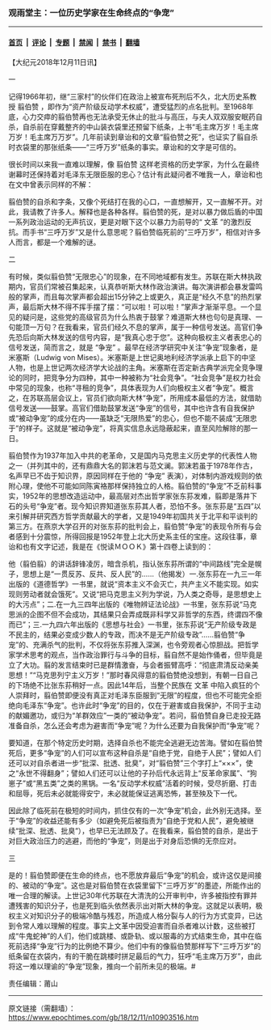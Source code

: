 ### 观雨堂主：一位历史学家在生命终点的“争宠”

---

#### [首页](../../../..?n10903516) &nbsp;|&nbsp; [评论](../../../../../epoch-comment?n10903516) &nbsp;|&nbsp; [专题](../../../../../epoch-special?n10903516) &nbsp;|&nbsp; [禁闻](../../../../../epoch-news?n10903516) &nbsp;|&nbsp; [禁书](../../../../../books?n10903516) &nbsp;|&nbsp; [翻墙](https://github.com/gfw-breaker/nogfw/blob/master/README.md?n10903516)


<div class="post_content" id="artbody" itemprop="articleBody">
 <!-- article content begin -->
 <p>
  【大纪元2018年12月11日讯】
 </p>
 <p>
  一
 </p>
 <p>
  记得1966年初，继“三家村”的伙伴们在政治上被宣布死刑后不久，北大历史系教授
  <ok href="https://www.epochtimes.com/gb/tag/%E7%BF%A6%E4%BC%AF%E8%B5%9E.html">
   翦伯赞
  </ok>
  ，即作为“资产阶级反动学术权威”，遭受猛烈的点名批判。至1968年底，心力交瘁的翦伯赞再也无法承受无休止的批斗与高压，与夫人双双服安眠药自杀，自杀前在穿戴整齐的中山装衣袋里还预留下纸条，上书“毛主席万岁！毛主席万岁！毛主席万万岁”。几年前读到章诒和的文章“翦伯赞之死”，也证实了翦自杀时衣袋里的那张纸条——“三呼万岁”纸条的事实。章诒和的文字是可信的。
 </p>
 <p>
  很长时间以来我一直难以理解，像
  <ok href="https://www.epochtimes.com/gb/tag/%E7%BF%A6%E4%BC%AF%E8%B5%9E.html">
   翦伯赞
  </ok>
  这样老资格的历史学家，为什么在最终谢幕时还保持着对毛泽东无限臣服的忠心？估计有此疑问者不唯我一人，章诒和也在文中曾表示同样的不解：
 </p>
 <p>
  翦伯赞的自杀和字条，又像个死结打在我的心口，一直想解开，又一直解不开。对此，我请教了许多人。解释也是各种各样。翦伯赞的死，是对以暴力做后盾的中国一系列政治运动的无声抗议，更是对眼下这个以暴力为前导的“
  <ok href="https://www.epochtimes.com/gb/tag/%E6%96%87%E9%9D%A9.html">
   文革
  </ok>
  ”的激烈反抗。而手书“三呼万岁”又是什么意思呢？翦伯赞临死前的“三呼万岁”，相信对许多人而言，都是一个难解的谜。
 </p>
 <p>
  二
 </p>
 <p>
  有时候，类似翦伯赞“无限忠心”的现象，在不同地域都有发生。苏联在斯大林执政期内，官员们常被召集起来，认真恭听斯大林作政治演讲。每次演讲都会暴发雷鸣般的掌声，而且每次掌声都会超出15分钟之上或更久，真正是“经久不息”的热烈掌声，最后斯大林不得不挥手摆了摆：“可以啦！可以啦！”掌声才渐渐平息。一个显见的疑问是，这些党的高级官员为什么热衷于鼓掌？难道斯大林也句句是真理、一句能顶一万句？在我看来，官员们经久不息的掌声，属于一种信号发送。高官们争先恐后向斯大林发送的信号内容，是“我真心忠于您”。这种向极权主义者表忠心的信号发送，简而言之，就是
  <ok href="https://www.epochtimes.com/gb/tag/%E2%80%9C%E4%BA%89%E5%AE%A0%E2%80%9D.html">
   “争宠”
  </ok>
  。最早在经济学研究中关注“争宠”现象者，是米塞斯（Ludwig von Mises）。米塞斯是上世记奥地利经济学派承上启下的中坚人物，也是上世记两次经济学大论战的主角。米塞斯在否定新古典学派完全竞争理论的同时，把竞争分为四种，其中一种被称为“社会竞争”。“社会竞争”是权力社会中常见的现象，也称“寻租的竞争”，具体表现为人们向极权主义者“争宠”。概言之，在苏联高层会议上，官员们欲向斯大林“争宠”，所用成本最低的方法，就借助信号发送——鼓掌。高官们借助鼓掌发送“争宠”的信号，其中也许含有自我保护或“被动争宠”的成分在内——虽缺乏“无限热爱”的忠心，但也不能不装成“无限忠于”的样子。这就是“被动争宠”，将真实信息永远隐蔽起来，直至风险解除的那一日。
 </p>
 <p>
  翦伯赞作为1937年加入中共的老革命，又是国内马克思主义历史学的代表性人物之一（并列其中的，还有鼎鼎大名的郭沫若与范文澜。郭沫若虽于1978年作古，名声早已不齿于知识界，原因同样在于他的
  <ok href="https://www.epochtimes.com/gb/tag/%E2%80%9C%E4%BA%89%E5%AE%A0%E2%80%9D.html">
   “争宠”
  </ok>
  表演），对体制内游戏规则的依附心理，使他不可能如同陈寅袼那样保持独立的人格。翦伯赞的“争宠”不乏前科事实，1952年的思想改造运动中，最高层对杰出哲学家张东荪发难，翦即是落井下石的头号“争宠”者。现今知识界知道张东荪其人者，恐怕不多。张东荪是“五四”以来引解并研究西方哲学贡献最大的学者，又是1949年初国共关于北平和平谈判的第三方。在燕京大学召开的对张东荪的批判会上，翦伯赞“争宠”的表现令所有与会者感到十分震惊，所得回报是1952年登上北大历史系主任的宝座。这段往事，章诒和也有文字记述，我是在《悦读ＭＯＯＫ》第十四卷上读到的：
 </p>
 <p>
  他（翦伯翦）的讲话辞锋凌厉，暗含杀机，指认张东荪所谓的“中间路线”完全是幌子，思想上是“一贯反苏、反共、反人民”的……（他揭发）一.张东荪在一九三一年出版的《道德哲学》一书里，就说“资本主义不会灭亡，共产主义不能实现。如实现则劳动者就会饿死”。又说“把马克思主义列为学说，乃人类之奇辱，是思想史上的大污点”；二.在一九三四年出版的《唯物辨证法论战》一书里，张东荪说“马克思派的企图不但不会成功，其结果只会弄成既非科学又非哲学的东西，终谓四不像而已”；三.一九四六年出版的《思想与社会》一书里，张东荪说“无产阶级专政是不民主的，结果必变成少数人的专政，而决不是无产阶级专政”……翦伯赞“争宠”的、充满杀气的批判，不仅将张东荪推入深渊，也令旁观者心惊胆战。把哲学家学术思考的观点，当作政治罪行与斗争的目标，翦自然不是始作俑者，但毕竟是立了大功。翦的发言结束时已是群情激奋，与会者振臂高呼：“彻底肃清反动亲美思想！”“马克思列宁主义万岁！”那时春风得意的翦伯赞绝没想到，有朝一日自己的下场绝不比张东荪稍好一点。因此14年后，当整个民族在
  <ok href="https://www.epochtimes.com/gb/tag/%E6%96%87%E9%9D%A9.html">
   文革
  </ok>
  中陷入疯狂的个人崇拜时，翦伯赞即便没有真正对毛泽东臣服到“无限”的程度，但也不可能完全拒绝向毛泽东“争宠”。也许此时“争宠”的目的，仅在于避害或自我保护，不同于主动的献媚邀功，或归为“羊群效应”一类的“被动争宠”。若问，翦伯赞自身已走投无路准备自杀，怎么还会考虑为避害而“争宠”呢？为什么还要为自我保护而“争宠”呢？
 </p>
 <p>
  要知道，在那个特定历史时期，选择自杀也不能完全逃避无边苦海。譬如在翦伯赞死后，更多“争宠”的人们可以宣布这种自杀是“自绝于党，自绝于人民”；譬如人们还可以对自杀者进一步“批深、批透、批臭”，对“翦伯赞”三个字打上“×××”，使之“永世不得翻身”；譬如人们还可以让他的子孙后代永远背上“反革命家属”、“狗崽子”或“黑五类”之类的黑锅。一名“反动学术权威”活着的时候，受尽折磨、打击和屈辱，死后未必就能得安宁，未必就能保证逃离恐怖，甚至殃及下一代。
 </p>
 <p>
  因此除了临死前在极短的时间内，抓住仅有的一次“争宠”机会，此外别无选择。至于“争宠”的收益还能有多少（如避免死后被指责为“自绝于党和人民”，避免被继续“批深、批透、批臭”），也早已无法顾及了。在我看来，翦伯赞的自杀，是出于对巨大政治压力的逃避，而他的“争宠”，则是出于对身后恐惧的无奈应对。
 </p>
 <p>
  三
 </p>
 <p>
  是的！翦伯赞即便在生命的终点，也不愿放弃最后“争宠”的机会，或许这仅是间接的、被动的“争宠”。这也是对翦伯赞在衣袋里留下“三呼万岁”的墨迹，所能作出的唯一合理的解读。上世记30年代苏联在大清洗的公开审判中，许多被指控有罪并遭残害的知识分子，也是死到临头依然表示出对斯大林的争宠。这就足以表明，极权主义对知识分子的极端冷酷与残忍，所造成人格分裂与人的行为方式变异，已达到令常人难以理解的程度。事实上文革中因受迫害而自杀者难以计数，这些被打成“牛鬼蛇神”的人们，他们或跳楼、或卧轨、或以服毒的方式结束生命，其中在临死前选择“争宠”行为的比例绝不算少。他们中有的像翦伯赞那样写下“三呼万岁”的纸条留在衣袋内，有的干脆在跳楼时拼足最后的气力，狂呼“毛主席万万岁”，由此将这一难以理谕的“争宠”现象，推向一个前所未见的极端。#
 </p>
 <p>
  责任编辑：莆山
 </p>
 <p>
 </p>
 <!-- article content end -->
 <div id="below_article_ad">
 </div>
</div>


---

原文链接（需翻墙）：https://www.epochtimes.com/gb/18/12/11/n10903516.htm